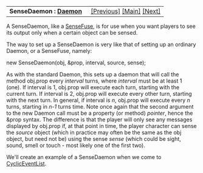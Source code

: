 <table width="100%" data-border="0" data-cellspacing="0"
data-cellpadding="3" data-bgcolor="#C0C0C0">
<colgroup>
<col style="width: 50%" />
<col style="width: 50%" />
</colgroup>
<tbody>
<tr>
<td style="text-align: left;"><strong>SenseDaemon : <a
href="daemon.htm">Daemon</a><br />
</strong></td>
<td style="text-align: right;"><a href="sensefuse.htm">[Previous]</a> <a
href="generalintroduction.htm">[Main]</a> <a
href="promptdaemon.htm">[Next]</a></td>
</tr>
</tbody>
</table>

  
A SenseDaemon, like a [SenseFuse](sensefuse.htm), is for use when you
want players to see its output only when a certain object can be
sensed.  
  
The way to set up a SenseDaemon is very like that of setting up an
ordinary Daemon, or a SenseFuse, namely:  
  
new SenseDaemon(obj, &prop, interval, source, sense);  
  
As with the standard Daemon, this sets up a daemon that will call the
method obj.prop every *interval* turns, where *interval* must be at
least 1 (one). If interval is 1, obj.prop will execute each turn,
starting with the current turn. If interval is 2, obj.prop will execute
every other turn, starting with the next turn. In general, if interval
is *n*, obj.prop will execute every *n* turns, starting in *n-1* turns
time. Note once again that the second argument to the new Daemon call
must be a property (or method) *pointer*, hence the &prop syntax. The
difference is that the player will only see any messages displayed by
obj.prop if, at that point in time, the player character can sense the
*source* object (which in practice may often be the same as the obj
object, but need not be) using the sense *sense* (which could be sight,
sound, smell or touch - most likely one of the first two).  
  
We'll create an example of a SenseDaemon when we come to
[CyclicEventList](cycliceventlist.htm).  
  
  
  
